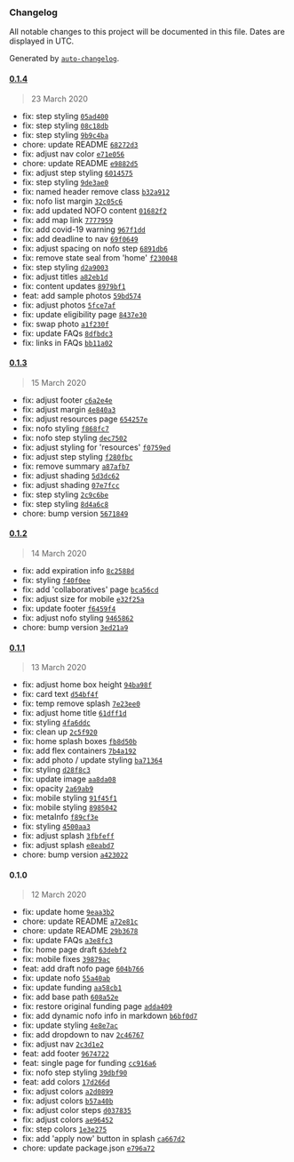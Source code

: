 ### Changelog

All notable changes to this project will be documented in this file. Dates are displayed in UTC.

Generated by [`auto-changelog`](https://github.com/CookPete/auto-changelog).

#### [0.1.4](https://github.com/ICJIA/r3-next/compare/0.1.3...0.1.4)

> 23 March 2020

- fix: step styling [`05ad400`](https://github.com/ICJIA/r3-next/commit/05ad400c0e4250df1178d4de393a5b020b6936be)
- fix: step styling [`08c18db`](https://github.com/ICJIA/r3-next/commit/08c18db2a54a62fb15701413aebcb636b423217b)
- fix: step styling [`9b9c4ba`](https://github.com/ICJIA/r3-next/commit/9b9c4ba71c3dcb107c63b8f24850af91d4bb9efc)
- chore: update README [`68272d3`](https://github.com/ICJIA/r3-next/commit/68272d3b1ed50c67df9c8592f9f6fbde9e9fd397)
- fix: adjust nav color [`e71e056`](https://github.com/ICJIA/r3-next/commit/e71e0568487f90c6ed68089e075597af4c641910)
- chore: update README [`e9882d5`](https://github.com/ICJIA/r3-next/commit/e9882d5cd0ce63d207ed3ebeaa65f37da5ed7f87)
- fix: adjust step styling [`6014575`](https://github.com/ICJIA/r3-next/commit/60145759157cd96826c5af3f1db88fc76fd81abc)
- fix: step styling [`9de3ae0`](https://github.com/ICJIA/r3-next/commit/9de3ae0b2e51cc1cef3c2247ef31533fb789bd9d)
- fix: named header remove class [`b32a912`](https://github.com/ICJIA/r3-next/commit/b32a912a13e87da72ba2eca2ddb98e5921aee5fa)
- fix: nofo list margin [`32c05c6`](https://github.com/ICJIA/r3-next/commit/32c05c66cb4ea9634a83bbbc070bf8578b288dbb)
- fix: add updated NOFO content [`01682f2`](https://github.com/ICJIA/r3-next/commit/01682f2a1792976a4452e53ceb7c257aacec2744)
- fix: add map link [`7777959`](https://github.com/ICJIA/r3-next/commit/7777959fa1f4afb7f047a439b84ee83996910744)
- fix: add covid-19 warning [`967f1dd`](https://github.com/ICJIA/r3-next/commit/967f1dd5dc11e63e631cf929c297a9461cbbba81)
- fix: add deadline to nav [`69f0649`](https://github.com/ICJIA/r3-next/commit/69f0649775348fb37a83f759c4d19d72be940999)
- fix: adjust spacing on nofo step [`6891db6`](https://github.com/ICJIA/r3-next/commit/6891db64783a10343fea37163773303571a3ba4f)
- fix: remove state seal from 'home' [`f230048`](https://github.com/ICJIA/r3-next/commit/f23004888e1aaee8c8acbb829bb88e8a45736390)
- fix: step styling [`d2a9003`](https://github.com/ICJIA/r3-next/commit/d2a90030a129da66d8b6d99b1e0aca2ad6a17d8f)
- fix: adjust titles [`a82eb1d`](https://github.com/ICJIA/r3-next/commit/a82eb1dd12e1f973b849ae9586617fa19d98ed9a)
- fix: content updates [`8979bf1`](https://github.com/ICJIA/r3-next/commit/8979bf10c96181012ded7e976bc3dc7d834be862)
- feat: add sample photos [`59bd574`](https://github.com/ICJIA/r3-next/commit/59bd574febcae2ca399339260b233b280451f658)
- fix: adjust photos [`5fce7af`](https://github.com/ICJIA/r3-next/commit/5fce7af6ddee436a4f297a9a7c959a99cc5996c3)
- fix: update eligibility page [`8437e30`](https://github.com/ICJIA/r3-next/commit/8437e303b6bedc50150d2d51799bddf3e70b8927)
- fix: swap photo [`a1f230f`](https://github.com/ICJIA/r3-next/commit/a1f230fe938a22629d27e8776305ee5e28d5f118)
- fix: update FAQs [`8dfbdc3`](https://github.com/ICJIA/r3-next/commit/8dfbdc3d34867f497d5add5289f65dba6db8b134)
- fix: links in FAQs [`bb11a02`](https://github.com/ICJIA/r3-next/commit/bb11a0259491d6701819d8e79f09965b4ac5c8b6)

#### [0.1.3](https://github.com/ICJIA/r3-next/compare/0.1.2...0.1.3)

> 15 March 2020

- fix: adjust footer [`c6a2e4e`](https://github.com/ICJIA/r3-next/commit/c6a2e4e451a8d6626c3c3957f2de6157b742f789)
- fix: adjust margin [`4e840a3`](https://github.com/ICJIA/r3-next/commit/4e840a31588b3789f782c80c36b07c7cfa72e779)
- fix: adjust resources page [`654257e`](https://github.com/ICJIA/r3-next/commit/654257eec7b427c966b32bfd4cdd8de5e8896c86)
- fix: nofo styling [`f868fc7`](https://github.com/ICJIA/r3-next/commit/f868fc793bad39e6951429cf6b7c1b74c2160e22)
- fix: nofo step styling [`dec7502`](https://github.com/ICJIA/r3-next/commit/dec7502f502433e76ef11e103833db2335453383)
- fix: adjust styling for 'resources' [`f0759ed`](https://github.com/ICJIA/r3-next/commit/f0759ed1c053556364b30fdfd645131933b948ba)
- fix: adjust step styling [`f280fbc`](https://github.com/ICJIA/r3-next/commit/f280fbca435e00eace0a8d06dc187aead012ae9e)
- fix: remove summary [`a87afb7`](https://github.com/ICJIA/r3-next/commit/a87afb7f4153b447a888466e928f3e20d0019980)
- fix: adjust shading [`5d3dc62`](https://github.com/ICJIA/r3-next/commit/5d3dc6257188aee1aa178af392f05951ed54aa6f)
- fix: adjust shading [`07e7fcc`](https://github.com/ICJIA/r3-next/commit/07e7fcc86e28e69832da8d06ae755b58a4ff04e7)
- fix: step styling [`2c9c6be`](https://github.com/ICJIA/r3-next/commit/2c9c6bed2e7a802430ab15dccc3325065a6b58ee)
- fix: step styling [`8d4a6c8`](https://github.com/ICJIA/r3-next/commit/8d4a6c8d11853faf569160f643dccfc9e9348c25)
- chore: bump version [`5671849`](https://github.com/ICJIA/r3-next/commit/567184948c7fcd6bfa07fb40f520eac489b4b4a1)

#### [0.1.2](https://github.com/ICJIA/r3-next/compare/0.1.1...0.1.2)

> 14 March 2020

- fix: add expiration info [`8c2588d`](https://github.com/ICJIA/r3-next/commit/8c2588d064f69be52c9797a2bbaf3931c4d14b53)
- fix: styling [`f40f0ee`](https://github.com/ICJIA/r3-next/commit/f40f0eed98e07f6f25eb389d01c8b57348ac9910)
- fix: add 'collaboratives' page [`bca56cd`](https://github.com/ICJIA/r3-next/commit/bca56cd62a4e94d3c8edda9bb801e6ee7664e3ee)
- fix: adjust size for mobile [`e32f25a`](https://github.com/ICJIA/r3-next/commit/e32f25aab93acadef29a2cbc52b8278dab9347a9)
- fix: update footer [`f6459f4`](https://github.com/ICJIA/r3-next/commit/f6459f42ecd5c3755f2561ba1af15c2c0aa4837e)
- fix: adjust nofo styling [`9465862`](https://github.com/ICJIA/r3-next/commit/946586272d93fc2dd5e81698a08bac6e62deae59)
- chore: bump version [`3ed21a9`](https://github.com/ICJIA/r3-next/commit/3ed21a978bd59c8615a678815ad588833f4a037d)

#### [0.1.1](https://github.com/ICJIA/r3-next/compare/0.1.0...0.1.1)

> 13 March 2020

- fix: adjust home box height [`94ba98f`](https://github.com/ICJIA/r3-next/commit/94ba98ffc84ed7270c41151e50a491af58895ef1)
- fix: card text [`d54bf4f`](https://github.com/ICJIA/r3-next/commit/d54bf4f8fffbe64e5445b37b6c75f0d56247e93d)
- fix: temp remove splash [`7e23ee0`](https://github.com/ICJIA/r3-next/commit/7e23ee028885a403fce2986c4de52fad2539f4b3)
- fix: adjust home title [`61dff1d`](https://github.com/ICJIA/r3-next/commit/61dff1d8e83bf4772b08eb3f446857db62046d8e)
- fix: styling [`4fa6ddc`](https://github.com/ICJIA/r3-next/commit/4fa6ddc15126627af1ba4e06ab81ad3979c7955e)
- fix: clean up [`2c5f920`](https://github.com/ICJIA/r3-next/commit/2c5f9201fbdd128e2634af0f8a4b077d6919348a)
- fix: home splash boxes [`fb8d50b`](https://github.com/ICJIA/r3-next/commit/fb8d50bfd87ff8f3c76be8a96a952a20c811435c)
- fix: add flex containers [`7b4a192`](https://github.com/ICJIA/r3-next/commit/7b4a1922a16e3438dbb0312486745465fa39e513)
- fix: add photo / update styling [`ba71364`](https://github.com/ICJIA/r3-next/commit/ba71364967b7c192a671260938b9aba7e2de653a)
- fix: styling [`d28f8c3`](https://github.com/ICJIA/r3-next/commit/d28f8c356e189b747963e778fe505394d374ab19)
- fix: update image [`aa8da08`](https://github.com/ICJIA/r3-next/commit/aa8da08ea6710cec75ad1329b67d9a777a947765)
- fix: opacity [`2a69ab9`](https://github.com/ICJIA/r3-next/commit/2a69ab9b5bf4410d77f52f95e9aaf219ee432a93)
- fix: mobile styling [`91f45f1`](https://github.com/ICJIA/r3-next/commit/91f45f1ffb7441c9aa72c3395682340296491b4b)
- fix: mobile styling [`8985042`](https://github.com/ICJIA/r3-next/commit/898504212436006c361879e9c0c5a3ce8108a105)
- fix: metaInfo [`f89cf3e`](https://github.com/ICJIA/r3-next/commit/f89cf3ef8f66cba7a6c86fa31531723450878cd2)
- fix: styling [`4500aa3`](https://github.com/ICJIA/r3-next/commit/4500aa3c09df9f21415732bbce3aad9ac2d8ec08)
- fix: adjust splash [`3fbfeff`](https://github.com/ICJIA/r3-next/commit/3fbfeff81aa19a39edf71af45d0f2de0438fc603)
- fix: adjust splash [`e8eabd7`](https://github.com/ICJIA/r3-next/commit/e8eabd7e06d11ff58bace3e949bb7922ea0d4477)
- chore: bump version [`a423022`](https://github.com/ICJIA/r3-next/commit/a423022ffc381311f4e4a2f7807ca00686bb5849)

#### 0.1.0

> 12 March 2020

- fix: update home [`9eaa3b2`](https://github.com/ICJIA/r3-next/commit/9eaa3b2c4e63b00f7009d9997d4008c82d175f05)
- chore: update README [`a72e81c`](https://github.com/ICJIA/r3-next/commit/a72e81c232fe787249e64a3b58288b71338a865d)
- chore: update README [`29b3678`](https://github.com/ICJIA/r3-next/commit/29b3678b6cb67fd495b54ea5ac35c4350bc9fd10)
- fix: update FAQs [`a3e8fc3`](https://github.com/ICJIA/r3-next/commit/a3e8fc3073e05df66cf91e524e1c11516cf04e7d)
- fix: home page draft [`63debf2`](https://github.com/ICJIA/r3-next/commit/63debf242e3df8d7060721b53fe3242db394a392)
- fix: mobile fixes [`39879ac`](https://github.com/ICJIA/r3-next/commit/39879ac9e9b7e633f111981b365ae27f3e25d432)
- feat: add draft nofo page [`604b766`](https://github.com/ICJIA/r3-next/commit/604b766eb741e94728442a584c36fda7bdbc61cb)
- fix: update nofo [`55a40ab`](https://github.com/ICJIA/r3-next/commit/55a40ab47219110097889b4527ed9558bb48ebd6)
- fix: update funding [`aa58cb1`](https://github.com/ICJIA/r3-next/commit/aa58cb14691d11e5d7d4379aadeb0482d1c6bc3e)
- fix: add base path [`608a52e`](https://github.com/ICJIA/r3-next/commit/608a52e9f6d9777942ad6cba126e492f85f33e6b)
- fix: restore original funding page [`adda409`](https://github.com/ICJIA/r3-next/commit/adda40981b3f0fcfbcc5f385925c973ae1783651)
- fix: add dynamic nofo info in markdown [`b6bf0d7`](https://github.com/ICJIA/r3-next/commit/b6bf0d728d98f5f82b25b21b78a4b63c6f489003)
- fix: update styling [`4e8e7ac`](https://github.com/ICJIA/r3-next/commit/4e8e7ac1222ac1c8efa0dc33c2a131da201bfee4)
- fix: add dropdown to nav [`2c46767`](https://github.com/ICJIA/r3-next/commit/2c46767587036b815daa138f1e774209824843e8)
- fix: adjust nav [`2c3d1e2`](https://github.com/ICJIA/r3-next/commit/2c3d1e22116adfb28bd2688cc2c5b186d89bc2dd)
- feat: add footer [`9674722`](https://github.com/ICJIA/r3-next/commit/96747221ab7f4d623a47578687fae66b4407c499)
- feat: single page for funding [`cc916a6`](https://github.com/ICJIA/r3-next/commit/cc916a63a2e6da71512c3769695110dcc08f524b)
- fix: nofo step styling [`39dbf90`](https://github.com/ICJIA/r3-next/commit/39dbf90d7777292e8cba62dc5ea43f3c3a3db8b9)
- feat: add colors [`17d266d`](https://github.com/ICJIA/r3-next/commit/17d266dd6bdb499b233deafaa44a1b81ca124da0)
- fix: adjust colors [`a2d0899`](https://github.com/ICJIA/r3-next/commit/a2d08994667341edd83296563c1125cc5c623fc0)
- fix: adjust colors [`b57a40b`](https://github.com/ICJIA/r3-next/commit/b57a40bf7179cd50e45a5241170d6ad46f27d9e3)
- fix: adjust color steps [`d037835`](https://github.com/ICJIA/r3-next/commit/d037835071ac41e064c5b45de20e44482722cb70)
- fix: adjust colors [`ae96452`](https://github.com/ICJIA/r3-next/commit/ae9645258b9ce29ab5de6877e6f2157841b2cbcc)
- fix: step colors [`1e3e275`](https://github.com/ICJIA/r3-next/commit/1e3e275e8e4db0b9fbc93202208bea79facb8750)
- fix: add 'apply now' button in splash [`ca667d2`](https://github.com/ICJIA/r3-next/commit/ca667d22a2fe470c70d3a1f02f147ca63f0840d3)
- chore: update package.json [`e796a72`](https://github.com/ICJIA/r3-next/commit/e796a72e518e751c1537262c4c9c1a18a09ca402)
